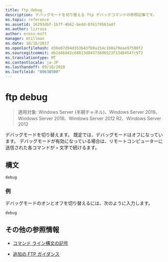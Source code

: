 ```yaml
---
title: ftp debug
description: デバッグモードを切り替える ftp デバッグコマンドの参照記事です。
ms.topic: reference
ms.assetid: 16293dbf-1b7f-4b62-be4d-876179563ad7
ms.author: lizross
author: eross-msft
manager: mtillman
ms.date: 10/16/2017
ms.openlocfilehash: d36e07d94d353b43fb9a154c1b0a79eae97580f2
ms.sourcegitcommit: db2d46842c68813d043738d6523f13d8454fc972
ms.translationtype: MT
ms.contentlocale: ja-JP
ms.lasthandoff: 09/10/2020
ms.locfileid: "89638500"
---
```

# <a name="ftp-debug"></a>ftp debug

> 適用対象: Windows Server (半期チャネル)、Windows Server 2019、Windows Server 2016、Windows Server 2012 R2、Windows Server 2012

デバッグモードを切り替えます。 既定では、デバッグモードはオフになっています。 デバッグモードが有効になっている場合は、リモートコンピューターに送信された各コマンドが `>` 文字で続けるます。

## <a name="syntax"></a>構文

```
debug
```

### <a name="examples"></a>例

デバッグモードのオンとオフを切り替えるには、次のように入力します。

```
debug
```

## <a name="additional-references"></a>その他の参照情報

- [コマンド ライン構文の記号](command-line-syntax-key.md)

- [追加の FTP ガイダンス](/previous-versions/orphan-topics/ws.10/cc756013(v=ws.10))
